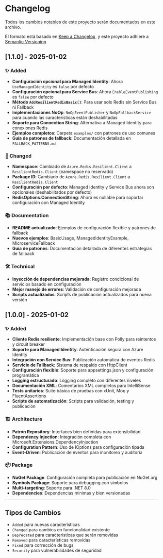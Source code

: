 # Changelog

Todos los cambios notables de este proyecto serán documentados en este archivo.

El formato está basado en [Keep a Changelog](https://keepachangelog.com/en/1.0.0/),
y este proyecto adhiere a [Semantic Versioning](https://semver.org/spec/v2.0.0.html).

## [1.1.0] - 2025-01-02

### ✨ Added
- **Configuración opcional para Managed Identity**: Ahora `UseManagedIdentity` es `false` por defecto
- **Configuración opcional para Service Bus**: Ahora `EnableEventPublishing` es `false` por defecto
- **Método `AddResilientRedisBasic()`**: Para usar solo Redis sin Service Bus ni Fallback
- **Implementaciones NoOp**: `NoOpEventPublisher` y `NoOpFallbackService` para cuando las características están deshabilitadas
- **Soporte para Connection String**: Alternativa a Managed Identity para conexiones Redis
- **Ejemplos completos**: Carpeta `examples/` con patrones de uso comunes
- **Guía de patrones de fallback**: Documentación detallada en `FALLBACK_PATTERNS.md`

### 🔧 Changed
- **Namespace**: Cambiado de `Azure.Redis.Resilient.Client` a `ResilientRedis.Client` (namespace no reservado)
- **Package ID**: Cambiado de `Azure.Redis.Resilient.Client` a `ResilientRedis.Client`
- **Configuración por defecto**: Managed Identity y Service Bus ahora son opcionales (deshabilitados por defecto)
- **RedisOptions.ConnectionString**: Ahora es nullable para soportar configuración con Managed Identity

### 📚 Documentation
- **README actualizado**: Ejemplos de configuración flexible y patrones de fallback
- **Nuevos ejemplos**: BasicUsage, ManagedIdentityExample, MicroserviceFallback
- **Guía de patrones**: Documentación detallada de diferentes estrategias de fallback

### 🛠️ Technical
- **Inyección de dependencias mejorada**: Registro condicional de servicios basado en configuración
- **Mejor manejo de errores**: Validación de configuración mejorada
- **Scripts actualizados**: Scripts de publicación actualizados para nueva versión

## [1.0.0] - 2025-01-02

### ✨ Added
- **Cliente Redis resiliente**: Implementación base con Polly para reintentos y circuit breaker
- **Soporte para Managed Identity**: Autenticación segura con Azure Identity
- **Integración con Service Bus**: Publicación automática de eventos Redis
- **Servicio de Fallback**: Sistema de respaldo con HttpClient
- **Configuración flexible**: Soporte para appsettings.json y configuración programática
- **Logging estructurado**: Logging completo con diferentes niveles
- **Documentación XML**: Comentarios XML completos para IntelliSense
- **Tests unitarios**: Suite básica de pruebas con xUnit, Moq y FluentAssertions
- **Scripts de automatización**: Scripts para validación, testing y publicación

### 🏗️ Architecture
- **Patrón Repository**: Interfaces bien definidas para extensibilidad
- **Dependency Injection**: Integración completa con Microsoft.Extensions.DependencyInjection
- **Configuration Pattern**: Uso de IOptions para configuración tipada
- **Event-Driven**: Publicación de eventos para monitoreo y auditoría

### 📦 Package
- **NuGet Package**: Configuración completa para publicación en NuGet.org
- **Symbols Package**: Soporte para debugging con símbolos
- **Multi-targeting**: Soporte para .NET 8.0
- **Dependencies**: Dependencias mínimas y bien versionadas

---

## Tipos de Cambios

- `Added` para nuevas características
- `Changed` para cambios en funcionalidad existente
- `Deprecated` para características que serán removidas
- `Removed` para características removidas
- `Fixed` para corrección de bugs
- `Security` para vulnerabilidades de seguridad
